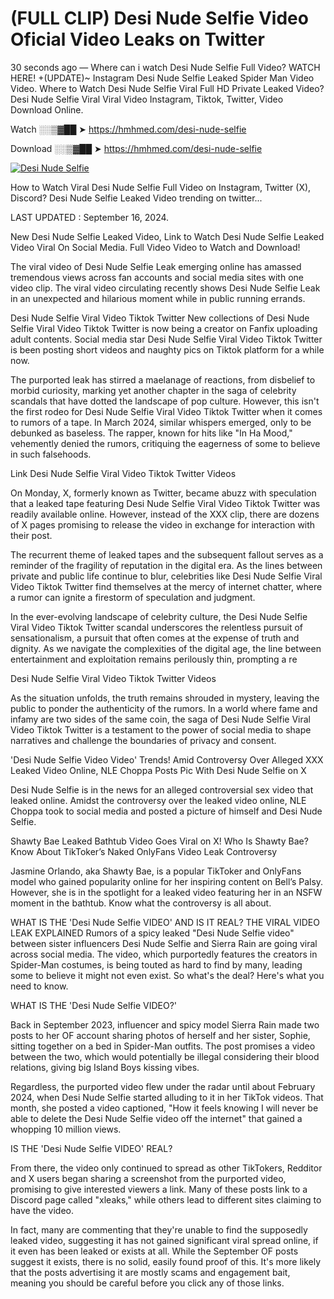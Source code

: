 # (FULL CLIP) Desi Nude Selfie Video Oficial Video Leaks on Twitter

30 seconds ago — Where can i watch Desi Nude Selfie Full Video? WATCH HERE! +(UPDATE)~ Instagram Desi Nude Selfie Leaked Spider Man Video Video. Where to Watch Desi Nude Selfie Viral Full HD Private Leaked Video? Desi Nude Selfie Viral Viral Video Instagram, Tiktok, Twitter, Video Download Online.

Watch ░░▒▓██ ➤ https://hmhmed.com/desi-nude-selfie

Download ░░▒▓██ ➤ https://hmhmed.com/desi-nude-selfie

[![Desi Nude Selfie](https://i.imgur.com/dJHk4Zq.gif)](https://hmhmed.com/desi-nude-selfie)

How to Watch Viral Desi Nude Selfie Full Video on Instagram, Twitter (X), Discord? Desi Nude Selfie Leaked Video trending on twitter...

LAST UPDATED : September 16, 2024.

New Desi Nude Selfie Leaked Video, Link to Watch Desi Nude Selfie Leaked Video Viral On Social Media. Full Video Video to Watch and Download!

The viral video of Desi Nude Selfie Leak emerging online has amassed tremendous views across fan accounts and social media sites with one video clip. The viral video circulating recently shows Desi Nude Selfie Leak in an unexpected and hilarious moment while in public running errands.

Desi Nude Selfie Viral Video Tiktok Twitter New collections of Desi Nude Selfie Viral Video Tiktok Twitter is now being a creator on Fanfix uploading adult contents. Social media star Desi Nude Selfie Viral Video Tiktok Twitter is been posting short videos and naughty pics on Tiktok platform for a while now.

The purported leak has stirred a maelanage of reactions, from disbelief to morbid curiosity, marking yet another chapter in the saga of celebrity scandals that have dotted the landscape of pop culture. However, this isn't the first rodeo for Desi Nude Selfie Viral Video Tiktok Twitter when it comes to rumors of a tape. In March 2024, similar whispers emerged, only to be debunked as baseless. The rapper, known for hits like "In Ha Mood," vehemently denied the rumors, critiquing the eagerness of some to believe in such falsehoods.

Link Desi Nude Selfie Viral Video Tiktok Twitter Videos

On Monday, X, formerly known as Twitter, became abuzz with speculation that a leaked tape featuring Desi Nude Selfie Viral Video Tiktok Twitter was readily available online. However, instead of the XXX clip, there are dozens of X pages promising to release the video in exchange for interaction with their post.

The recurrent theme of leaked tapes and the subsequent fallout serves as a reminder of the fragility of reputation in the digital era. As the lines between private and public life continue to blur, celebrities like Desi Nude Selfie Viral Video Tiktok Twitter find themselves at the mercy of internet chatter, where a rumor can ignite a firestorm of speculation and judgment.

In the ever-evolving landscape of celebrity culture, the Desi Nude Selfie Viral Video Tiktok Twitter scandal underscores the relentless pursuit of sensationalism, a pursuit that often comes at the expense of truth and dignity. As we navigate the complexities of the digital age, the line between entertainment and exploitation remains perilously thin, prompting a re

Desi Nude Selfie Viral Video Tiktok Twitter Videos

As the situation unfolds, the truth remains shrouded in mystery, leaving the public to ponder the authenticity of the rumors. In a world where fame and infamy are two sides of the same coin, the saga of Desi Nude Selfie Viral Video Tiktok Twitter is a testament to the power of social media to shape narratives and challenge the boundaries of privacy and consent.

'Desi Nude Selfie Video Video' Trends! Amid Controversy Over Alleged XXX Leaked Video Online, NLE Choppa Posts Pic With Desi Nude Selfie on X

Desi Nude Selfie is in the news for an alleged controversial sex video that leaked online. Amidst the controversy over the leaked video online, NLE Choppa took to social media and posted a picture of himself and Desi Nude Selfie.

Shawty Bae Leaked Bathtub Video Goes Viral on X! Who Is Shawty Bae? Know About TikToker’s Naked OnlyFans Video Leak Controversy

Jasmine Orlando, aka Shawty Bae, is a popular TikToker and OnlyFans model who gained popularity online for her inspiring content on Bell’s Palsy. However, she is in the spotlight for a leaked video featuring her in an NSFW moment in the bathtub. Know what the controversy is all about.

WHAT IS THE 'Desi Nude Selfie VIDEO' AND IS IT REAL? THE VIRAL VIDEO LEAK EXPLAINED Rumors of a spicy leaked "Desi Nude Selfie video" between sister influencers Desi Nude Selfie and Sierra Rain are going viral across social media. The video, which purportedly features the creators in Spider-Man costumes, is being touted as hard to find by many, leading some to believe it might not even exist. So what's the deal? Here's what you need to know.

WHAT IS THE 'Desi Nude Selfie VIDEO?'

Back in September 2023, influencer and spicy model Sierra Rain made two posts to her OF account sharing photos of herself and her sister, Sophie, sitting together on a bed in Spider-Man outfits. The post promises a video between the two, which would potentially be illegal considering their blood relations, giving big Island Boys kissing vibes.

Regardless, the purported video flew under the radar until about February 2024, when Desi Nude Selfie started alluding to it in her TikTok videos. That month, she posted a video captioned, "How it feels knowing I will never be able to delete the Desi Nude Selfie video off the internet" that gained a whopping 10 million views.

IS THE 'Desi Nude Selfie VIDEO' REAL?

From there, the video only continued to spread as other TikTokers, Redditor and X users began sharing a screenshot from the purported video, promising to give interested viewers a link. Many of these posts link to a Discord page called "xleaks," while others lead to different sites claiming to have the video.

In fact, many are commenting that they're unable to find the supposedly leaked video, suggesting it has not gained significant viral spread online, if it even has been leaked or exists at all. While the September OF posts suggest it exists, there is no solid, easily found proof of this. It's more likely that the posts advertising it are mostly scams and engagement bait, meaning you should be careful before you click any of those links.